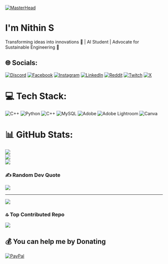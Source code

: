 [![MasterHead](https://camo.githubusercontent.com/7b0b31a9d649352b6583905a0150c6ae4bc0c7b722e5cfbb6b28ca0ba01fb22c/68747470733a2f2f696e646f616e616c79746963612e636f6d2f7374617469632f696d616765732f62616e6e6572722e676966)](https://rishavchanda.io)

# I'm Nithin S

Transforming ideas into innovations 🚀 | AI Student | Advocate for Sustainable Engineering 🌱<br>


## 🌐 Socials:
[![Discord](https://img.shields.io/badge/Discord-%237289DA.svg?logo=discord&logoColor=white)](https://discord.gg/https://discord.gg/ZDqxzXSZ) [![Facebook](https://img.shields.io/badge/Facebook-%231877F2.svg?logo=Facebook&logoColor=white)](https://facebook.com/nithinsivakumar11) [![Instagram](https://img.shields.io/badge/Instagram-%23E4405F.svg?logo=Instagram&logoColor=white)](https://instagram.com/nithinsivakumar) [![LinkedIn](https://img.shields.io/badge/LinkedIn-%230077B5.svg?logo=linkedin&logoColor=white)](https://linkedin.com/in/nithin01) [![Reddit](https://img.shields.io/badge/Reddit-%23FF4500.svg?logo=Reddit&logoColor=white)](https://reddit.com/user/Nithin__S) [![Twitch](https://img.shields.io/badge/Twitch-%239146FF.svg?logo=Twitch&logoColor=white)](https://twitch.tv/nithin____s) [![X](https://img.shields.io/badge/X-black.svg?logo=X&logoColor=white)](https://x.com/SNithin_) 

# 💻 Tech Stack:
![C++](https://img.shields.io/badge/c++-%2300599C.svg?style=flat&logo=c%2B%2B&logoColor=white) ![Python](https://img.shields.io/badge/python-3670A0?style=flat&logo=python&logoColor=ffdd54) ![C++](https://img.shields.io/badge/c++-%2300599C.svg?style=flat&logo=c%2B%2B&logoColor=white) ![MySQL](https://img.shields.io/badge/mysql-4479A1.svg?style=flat&logo=mysql&logoColor=white) ![Adobe](https://img.shields.io/badge/adobe-%23FF0000.svg?style=flat&logo=adobe&logoColor=white) ![Adobe Lightroom](https://img.shields.io/badge/Adobe%20Lightroom-31A8FF.svg?style=flat&logo=Adobe%20Lightroom&logoColor=white) ![Canva](https://img.shields.io/badge/Canva-%2300C4CC.svg?style=flat&logo=Canva&logoColor=white)
# 📊 GitHub Stats:
![](https://github-readme-stats.vercel.app/api?username=NithinS0&theme=tokyonight&hide_border=true&include_all_commits=false&count_private=false)<br/>
![](https://github-readme-streak-stats.herokuapp.com/?user=NithinS0&theme=tokyonight&hide_border=true)<br/>
![](https://github-readme-stats.vercel.app/api/top-langs/?username=NithinS0&theme=tokyonight&hide_border=true&include_all_commits=false&count_private=false&layout=compact)

### ✍️ Random Dev Quote
![](https://quotes-github-readme.vercel.app/api?type=horizontal&theme=light)

---
[![](https://visitcount.itsvg.in/api?id=NithinS0&icon=1&color=1)](https://visitcount.itsvg.in)

### 🔝 Top Contributed Repo
![](https://github-contributor-stats.vercel.app/api?username=NithinS0&limit=5&theme=tokyonight&combine_all_yearly_contributions=true)
  ## 💰 You can help me by Donating
  [![PayPal](https://img.shields.io/badge/PayPal-00457C?style=for-the-badge&logo=paypal&logoColor=white)](https://paypal.me/NithinS1109) 



  
<!-- Proudly created with GPRM ( https://gprm.itsvg.in ) -->
